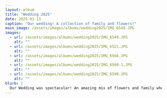 ```yaml
---
layout: album
title: "Wedding 2025"
date: 2025-01-13
caption: "Our wedding! A collection of family and flowers!"
main_image: /assets/images/albums/wedding2025/IMG_6549.JPG 
images: 
  - url: /assets/images/albums/wedding2025/IMG_6549.JPG
    alt: "" 
  - url: /assets/images/albums/wedding2025/IMG_6521.JPG
    alt: ""
  - url: /assets/images/albums/wedding2025/IMG_6566.JPG
    alt: ""
  - url: /assets/images/albums/wedding2025/IMG_6568-1.JPG
    alt: ""
  - url: /assets/images/albums/wedding2025/IMG_6598.JPG
    alt: ""
blurb: |
  Our Wedding was spectacular! An amazing mix of flowers and family where we celebrated our union.
---
```

